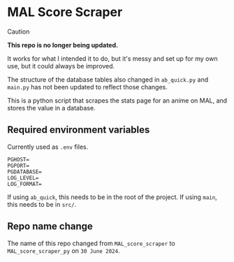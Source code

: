 # MAL Score Scraper

> [!CAUTION]
> **This repo is no longer being updated.**
>
> It works for what I intended it to do, but it's messy and set up for my own use, but it could always be improved.
>
> The structure of the database tables also changed in `ab_quick.py` and `main.py` has not been updated to reflect those changes.


This is a python script that scrapes the stats page for an anime on MAL, and stores the value in a database. 

## Required environment variables

Currently used as `.env` files.

```
PGHOST=
PGPORT=
PGDATABASE=
LOG_LEVEL=
LOG_FORMAT=
```

If using `ab_quick`, this needs to be in the root of the project. If using `main`, this needs to be in `src/`.


## Repo name change

The name of this repo changed from `MAL_score_scraper` to `MAL_score_scraper_py` on `30 June 2024`.






